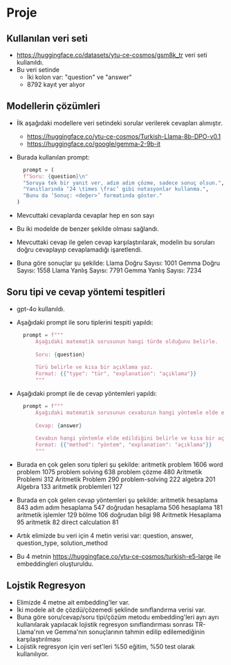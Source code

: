 # Proje

## Kullanılan veri seti

- <https://huggingface.co/datasets/ytu-ce-cosmos/gsm8k_tr> veri seti kullanıldı.
- Bu veri setinde
  - İki kolon var: "question" ve "answer"
  - 8792 kayıt yer alıyor

## Modellerin çözümleri

- İlk aşağıdaki modellere veri setindeki sorular verilerek cevapları alımıştır.
  - <https://huggingface.co/ytu-ce-cosmos/Turkish-Llama-8b-DPO-v0.1>
  - <https://huggingface.co/google/gemma-2-9b-it>
- Burada kullanılan prompt:
  
  ```python
    prompt = (
    f"Soru: {question}\n"
    "Soruya tek bir yanıt ver, adım adım çözme, sadece sonuç olsun.",
    "Yanıtlarında ‘24 \times \frac’ gibi notasyonlar kullanma.",
    "Bunu da ‘Sonuç: <değer>’ formatında göster."
  )
  ```

- Mevcuttaki cevaplarda cevaplar hep en son sayı
- Bu iki modelde de benzer şekilde olması sağlandı.
- Mevcuttaki cevap ile gelen cevap karşılaştırılarak, modelin bu soruları doğru cevaplayıp cevaplamadığı işaretlendi.
- Buna göre sonuçlar şu şekilde:
    Llama Doğru Sayısı: 1001
    Gemma Doğru Sayısı: 1558
    Llama Yanlış Sayısı: 7791
    Gemma Yanlış Sayısı: 7234

## Soru tipi ve cevap yöntemi tespitleri

- gpt-4o kullanıldı.
- Aşağıdaki prompt ile soru tiplerini tespiti yapıldı:

  ```python
    prompt = f"""
        Aşağıdaki matematik sorusunun hangi türde olduğunu belirle.
        
        Soru: {question}
        
        Türü belirle ve kısa bir açıklama yaz. 
        Format: {{"type": "tür", "explanation": "açıklama"}}
        """
  ```

- Aşağıdaki prompt ile de cevap yöntemleri yapıldı:

  ```python
    prompt = f"""
        Aşağıdaki matematik sorusunun cevabının hangi yöntemle elde edildiğini belirle.
        
        Cevap: {answer}
        
        Cevabın hangi yöntemle elde edildiğini belirle ve kısa bir açıklama yaz. 
        Format: {{"method": "yöntem", "explanation": "açıklama"}}
        """
  ```

- Burada en çok gelen soru tipleri şu şekilde:
aritmetik problem	1606
word problem	1075
problem solving	638
problem çözme	480
Aritmetik Problemi	312
Aritmetik Problem	290
problem-solving	222
algebra	201
Algebra	133
aritmetik problemleri	127

- Burada en çok gelen cevap yöntemleri şu şekilde:
aritmetik hesaplama	843
adım adım hesaplama	547
doğrudan hesaplama	506
hesaplama	181
aritmetik işlemler	129
bölme	106
doğrudan bilgi	98
Aritmetik Hesaplama	95
aritmetik	82
direct calculation	81

- Artık elimizde bu veri için 4 metin verisi var: question, answer, question_type, solution_method
- Bu 4 metnin <https://huggingface.co/ytu-ce-cosmos/turkish-e5-large> ile embeddingleri oluşturuldu.

## Lojstik Regresyon

- Elimizde 4 metne ait embedding'ler var.
- İki modele ait de çözdü/çözemedi şeklinde sınıflandırma verisi var.
- Buna göre soru/cevap/soru tipi/çözüm metodu embedding'leri ayrı ayrı kullanılarak yapılacak lojistik regresyon sınıflandırması sonrası TR-Llama'nın ve Gemma'nın sonuçlarının tahmin edilip edilemediğinin karşılaştırılması
- Lojistik regresyon için veri set'leri %50 eğitim, %50 test olarak kullanılıyor.
